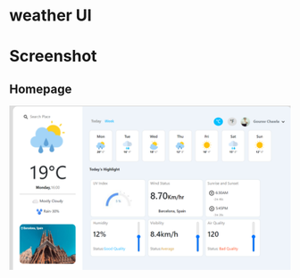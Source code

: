 # weather UI

# Screenshot
## Homepage

![image](https://github.com/gouravchawla334/weatherui/blob/main/whether%20app/output/output.png)
